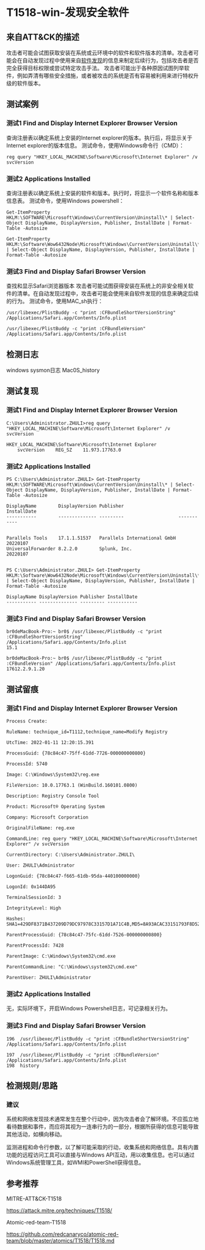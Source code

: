 # T1518-win-发现安全软件

## 来自ATT&CK的描述

攻击者可能会试图获取安装在系统或云环境中的软件和软件版本的清单。攻击者可能会在自动发现过程中使用来自[软件发现](https://attack.mitre.org/techniques/T1518)的信息来制定后续行为，包括攻击者是否完全获得目标权限或尝试特定攻击手法。
攻击者可能出于各种原因试图列举软件，例如弄清有哪些安全措施，或者被攻击的系统是否有容易被利用来进行特权升级的软件版本。

## 测试案例

### 测试1 Find and Display Internet Explorer Browser Version

查询注册表以确定系统上安装的Internet explorer的版本。执行后，将显示关于Internet explorer的版本信息。
测试命令，使用Windows命令行（CMD）：
```
reg query "HKEY_LOCAL_MACHINE\Software\Microsoft\Internet Explorer" /v svcVersion
```

### 测试2 Applications Installed
查询注册表以确定系统上安装的软件和版本。执行时，将显示一个软件名称和版本信息表。
测试命令，使用Windows powershell：
```
Get-ItemProperty HKLM:\SOFTWARE\Microsoft\Windows\CurrentVersion\Uninstall\* | Select-Object DisplayName, DisplayVersion, Publisher, InstallDate | Format-Table -Autosize

Get-ItemProperty HKLM:\Software\Wow6432Node\Microsoft\Windows\CurrentVersion\Uninstall\* | Select-Object DisplayName, DisplayVersion, Publisher, InstallDate | Format-Table -Autosize
```

### 测试3 Find and Display Safari Browser Version
查找和显示Safari浏览器版本
攻击者可能试图获得安装在系统上的非安全相关软件的清单。在自动发现过程中，攻击者可能会使用来自软件发现的信息来确定后续的行为。
测试命令，使用MAC_sh执行：
```
/usr/libexec/PlistBuddy -c "print :CFBundleShortVersionString" /Applications/Safari.app/Contents/Info.plist

/usr/libexec/PlistBuddy -c "print :CFBundleVersion" /Applications/Safari.app/Contents/Info.plist
```

## 检测日志

windows sysmon日志
Mac0S_history

## 测试复现
### 测试1 Find and Display Internet Explorer Browser Version
```
C:\Users\Administrator.ZHULI>reg query "HKEY_LOCAL_MACHINE\Software\Microsoft\Internet Explorer" /v svcVersion

HKEY_LOCAL_MACHINE\Software\Microsoft\Internet Explorer
    svcVersion    REG_SZ    11.973.17763.0
```

### 测试2 Applications Installed
```
PS C:\Users\Administrator.ZHULI> Get-ItemProperty HKLM:\SOFTWARE\Microsoft\Windows\CurrentVersion\Uninstall\* | Select-Object DisplayName, DisplayVersion, Publisher, InstallDate | Format-Table -Autosize

DisplayName        DisplayVersion Publisher                    InstallDate
-----------        -------------- ---------                    -----------


Parallels Tools    17.1.1.51537   Parallels International GmbH 20220107
UniversalForwarder 8.2.2.0        Splunk, Inc.                 20220107


PS C:\Users\Administrator.ZHULI> Get-ItemProperty HKLM:\Software\Wow6432Node\Microsoft\Windows\CurrentVersion\Uninstall\* | Select-Object DisplayName, DisplayVersion, Publisher, InstallDate | Format-Table -Autosize

DisplayName DisplayVersion Publisher InstallDate
----------- -------------- --------- -----------
```

### 测试3 Find and Display Safari Browser Version
```
br0deMacBook-Pro:~ br0$ /usr/libexec/PlistBuddy -c "print :CFBundleShortVersionString" /Applications/Safari.app/Contents/Info.plist
15.1

br0deMacBook-Pro:~ br0$ /usr/libexec/PlistBuddy -c "print :CFBundleVersion" /Applications/Safari.app/Contents/Info.plist
17612.2.9.1.20
```

## 测试留痕

### 测试1 Find and Display Internet Explorer Browser Version
```
Process Create:

RuleName: technique_id=T1112,technique_name=Modify Registry

UtcTime: 2022-01-11 12:20:15.391

ProcessGuid: {78c84c47-75ff-61dd-7726-000000000800}

ProcessId: 5740

Image: C:\Windows\System32\reg.exe

FileVersion: 10.0.17763.1 (WinBuild.160101.0800)

Description: Registry Console Tool

Product: Microsoft® Operating System

Company: Microsoft Corporation

OriginalFileName: reg.exe

CommandLine: reg query "HKEY_LOCAL_MACHINE\Software\Microsoft\Internet Explorer" /v svcVersion

CurrentDirectory: C:\Users\Administrator.ZHULI\

User: ZHULI\Administrator

LogonGuid: {78c84c47-f665-61db-95da-440100000000}

LogonId: 0x144DA95

TerminalSessionId: 3

IntegrityLevel: High

Hashes: SHA1=429DF8371B437209D79DC97978C33157D1A71C4B,MD5=8A93ACAC33151793F8D52000071C0B06,SHA256=19316D4266D0B776D9B2A05D5903D8CBC8F0EA1520E9C2A7E6D5960B6FA4DCAF,IMPHASH=BE482BE427FE212CFEF2CDA0E61F19AC

ParentProcessGuid: {78c84c47-75fc-61dd-7526-000000000800}

ParentProcessId: 7428

ParentImage: C:\Windows\System32\cmd.exe

ParentCommandLine: "C:\Windows\system32\cmd.exe" 

ParentUser: ZHULI\Administrator
```

### 测试2 Applications Installed
无，实际环境下，开启Windows Powershell日志，可记录相关行为。

### 测试3 Find and Display Safari Browser Version
```
196  /usr/libexec/PlistBuddy -c "print :CFBundleShortVersionString" /Applications/Safari.app/Contents/Info.plist

197  /usr/libexec/PlistBuddy -c "print :CFBundleVersion" /Applications/Safari.app/Contents/Info.plist
198  history
```

## 检测规则/思路

### 建议

系统和网络发现技术通常发生在整个行动中，因为攻击者会了解环境。不应孤立地看待数据和事件，而应将其视为一连串行为的一部分，根据所获得的信息可能导致其他活动，如横向移动。

监测进程和命令行参数，以了解可能采取的行动，收集系统和网络信息。具有内置功能的远程访问工具可以直接与Windows API互动，用以收集信息。也可以通过Windows系统管理工具，如WMI和PowerShell获得信息。

## 参考推荐

MITRE-ATT&CK-T1518

<https://attack.mitre.org/techniques/T1518/>

Atomic-red-team-T1518

<https://github.com/redcanaryco/atomic-red-team/blob/master/atomics/T1518/T1518.md>
